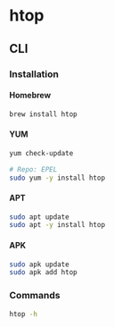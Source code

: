 # htop

## CLI

### Installation

#### Homebrew

```sh
brew install htop
```

#### YUM

```sh
yum check-update

# Repo: EPEL
sudo yum -y install htop
```

#### APT

```sh
sudo apt update
sudo apt -y install htop
```

#### APK

```sh
sudo apk update
sudo apk add htop
```

### Commands

```sh
htop -h
```

